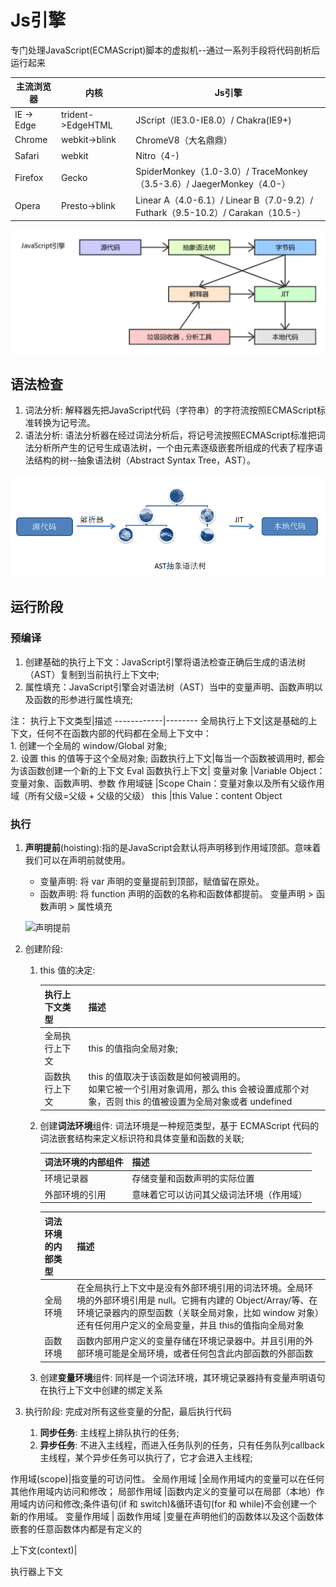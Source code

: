 # Js引擎

专门处理JavaScript(ECMAScript)脚本的虚拟机--通过一系列手段将代码剖析后运行起来

主流浏览器|内核|Js引擎
---------|----|------
IE -> Edge|trident->EdgeHTML|JScript（IE3.0-IE8.0）/ Chakra(IE9+)
Chrome|webkit->blink|ChromeV8（大名鼎鼎）
Safari|webkit|Nitro（4-)
Firefox|Gecko|SpiderMonkey（1.0-3.0）/ TraceMonkey（3.5-3.6）/ JaegerMonkey（4.0-）
Opera|Presto->blink|Linear A（4.0-6.1）/ Linear B（7.0-9.2）/ Futhark（9.5-10.2）/ Carakan（10.5-）

![Js引擎](../../source/Js引擎.jpeg "Js引擎")

## 语法检查

1. 词法分析: 解释器先把JavaScript代码（字符串）的字符流按照ECMAScript标准转换为记号流。
2. 语法分析: 语法分析器在经过词法分析后，将记号流按照ECMAScript标准把词法分析所产生的记号生成语法树，一个由元素逐级嵌套所组成的代表了程序语法结构的树--抽象语法树（Abstract Syntax Tree，AST）。

![v8引擎](../../source/v8引擎.png "v8引擎")

## 运行阶段

### 预编译

1. 创建基础的执行上下文：JavaScript引擎将语法检查正确后生成的语法树（AST）复制到当前执行上下文中;
2. 属性填充：JavaScript引擎会对语法树（AST）当中的变量声明、函数声明以及函数的形参进行属性填充;

注：
执行上下文类型|描述
------------|--------
全局执行上下文|这是基础的上下文，任何不在函数内部的代码都在全局上下文中：<br/>1. 创建一个全局的 window/Global 对象;<br/>2. 设置 this 的值等于这个全局对象;
函数执行上下文|每当一个函数被调用时, 都会为该函数创建一个新的上下文
Eval 函数执行上下文|
变量对象    |Variable Object：变量对象、函数声明、参数
作用域链    |Scope Chain：变量对象以及所有父级作用域（所有父级=父级 + 父级的父级）
this        |this Value：content Object

### 执行

1. **声明提前**(hoisting):指的是JavaScript会默认将声明移到作用域顶部。意味着我们可以在声明前就使用。
    * 变量声明: 将 var 声明的变量提前到顶部，赋值留在原处。
    * 函数声明: 将 function 声明的函数的名称和函数体都提前。
    变量声明 > 函数声明 > 属性填充

    ![声明提前](../../source/声明提前.png "声明提前")

2. 创建阶段:
    1. this 值的决定:

        执行上下文类型|描述
        -------------|--------
        全局执行上下文|this 的值指向全局对象;
        函数执行上下文|this 的值取决于该函数是如何被调用的。<br/>如果它被一个引用对象调用，那么 this 会被设置成那个对象，否则 this 的值被设置为全局对象或者 undefined

    2. 创建**词法环境**组件: 词法环境是一种规范类型，基于 ECMAScript 代码的词法嵌套结构来定义标识符和具体变量和函数的关联;

        词法环境的内部组件|描述
        -------------|--------
        环境记录器|存储变量和函数声明的实际位置
        外部环境的引用|意味着它可以访问其父级词法环境（作用域）

        词法环境的内部类型|描述
        -------------|--------
        全局环境|在全局执行上下文中是没有外部环境引用的词法环境。全局环境的外部环境引用是 null。它拥有内建的 Object/Array/等、在环境记录器内的原型函数（关联全局对象，比如 window 对象）还有任何用户定义的全局变量，并且 this的值指向全局对象
        函数环境|函数内部用户定义的变量存储在环境记录器中。并且引用的外部环境可能是全局环境，或者任何包含此内部函数的外部函数

    3. 创建**变量环境**组件: 同样是一个词法环境，其环境记录器持有变量声明语句在执行上下文中创建的绑定关系
3. 执行阶段: 完成对所有这些变量的分配，最后执行代码
    1. **同步任务**: 主线程上排队执行的任务;
    2. **异步任务**: 不进入主线程，而进入任务队列的任务，只有任务队列callback主线程，某个异步任务可以执行了，它才会进入主线程;

作用域(scope)|指变量的可访问性。
全局作用域  |全局作用域内的变量可以在任何其他作用域内访问和修改；
局部作用域  |函数内定义的变量可以在局部（本地）作用域内访问和修改;条件语句(if 和 switch)&循环语句(for 和 while)不会创建一个新的作用域。
变量作用域  |
函数作用域  |变量在声明他们的函数体以及这个函数体嵌套的任意函数体内都是有定义的

上下文(context)|

执行器上下文
